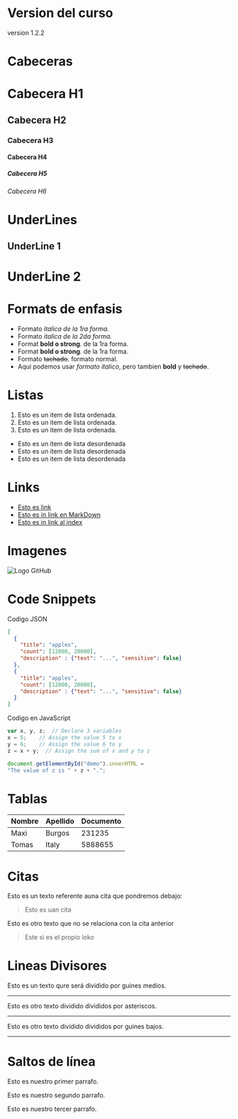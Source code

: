 # Version del curso
version 1.2.2

# Cabeceras 
# Cabecera H1
## Cabecera H2
### Cabecera H3
#### Cabecera H4
##### Cabecera H5
###### Cabecera H6

# UnderLines

UnderLine 1
----------

UnderLine 2
==========


# Formats de enfasis
- Formato *italica de la 1ra forma.*
- Formato _italica de la 2da forma._
- Format **bold o strong**. de la 1ra forma.
- Format __bold o strong__. de la 1ra forma.
- Formato ~~tachado~~. formato normal.
- Aqui podemos usar *formato italico*, pero tambien **bold** y  ~~tachado~~.

# Listas
1. Esto es un item de lista ordenada.
2. Esto es un item de lista ordenada.
3. Esto es un item de lista ordenada.
- Esto es un item de lista desordenada
- Esto es un item de lista desordenada
- Esto es un item de lista desordenada

# Links
- <a href="http.//google.com">Esto es link</a>
- [Esto es in link en MarkDown](http.//google.com)
- [Esto es in link al index](index.html)


# Imagenes
![Logo GitHub](https://logos-marcas.com/wp-content/uploads/2020/11/GitHub-Logo.png)

# Code Snippets

Codigo JSON
```JSON
[
  {
    "title": "apples",
    "count": [12000, 20000],
    "description" : {"text": "...", "sensitive": false}
  },
  {
    "title": "apples",
    "count": [12000, 20000],
    "description" : {"text": "...", "sensitive": false}
  }
]
```

Codigo en JavaScript
```Javascript
var x, y, z;  // Declare 3 variables
x = 5;    // Assign the value 5 to x
y = 6;    // Assign the value 6 to y
z = x + y;  // Assign the sum of x and y to z

document.getElementById("demo").innerHTML =
"The value of z is " + z + ".";
```

# Tablas
| Nombre | Apellido | Documento |
| ------ | -------- | --------- |
| Maxi   | Burgos   | 231235
| Tomas  | Italy    | 5888655

# Citas
Esto es un texto referente auna cita que pondremos debajo:
> Esto es uan cita

Esto es otro texto que no se relaciona con la cita anterior
>Este si es el propio loko


# Lineas Divisores
Esto es un texto qure será dividido por guines medios.

---
Esto es otro texto dividido divididos por asteriscos.

***

Esto es otro texto dividido divididos por guines bajos.
___


# Saltos de línea
Esto es nuestro primer parrafo.

Esto es nuestro segundo parrafo.

Esto es nuestro tercer parrafo.
